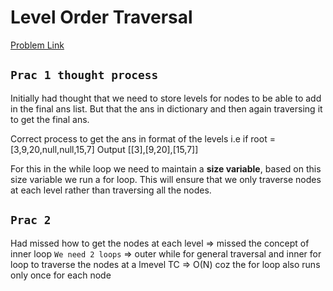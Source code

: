 # Level Order Traversal

[Problem Link](https://leetcode.com/problems/binary-tree-level-order-traversal/)

## `Prac 1 thought process`

Initially had thought that we need to store levels for nodes to be able to add in the final ans list. But that the ans in dictionary and then again traversing it to get the final ans.

Correct process to get the ans in format of the levels i.e if
root = [3,9,20,null,null,15,7]
Output [[3],[9,20],[15,7]]

For this in the while loop we need to maintain a **size variable**, based on this size variable we run a for loop. This will ensure that we only traverse nodes at each level rather than traversing all the nodes.

## `Prac 2`

Had missed how to get the nodes at each level => missed the concept of inner loop
`We need 2 loops` => outer while for general traversal and inner for loop to traverse the nodes at a lmevel
TC => O(N) coz the for loop also runs only once for each node
